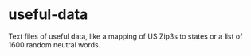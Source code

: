 # useful-data
Text files of useful data, like a mapping of US Zip3s to states or a list of 1600 random neutral words.

